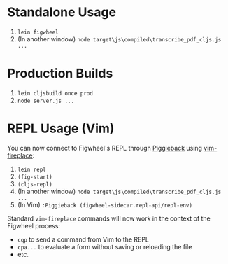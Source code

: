 # Standalone Usage

1. `lein figwheel`
2. (In another window) `node target\js\compiled\transcribe_pdf_cljs.js ...`


# Production Builds

1. `lein cljsbuild once prod`
2. `node server.js ...`


# REPL Usage (Vim)

You can now connect to Figwheel's REPL through
[Piggieback](https://github.com/cemerick/piggieback) using
[vim-fireplace](https://github.com/tpope/vim-fireplace):

1. `lein repl`
2. `(fig-start)`
3. `(cljs-repl)`
4. (In another window) `node target\js\compiled\transcribe_pdf_cljs.js ...`
5. (In Vim) `:Piggieback (figwheel-sidecar.repl-api/repl-env)`

Standard `vim-fireplace` commands will now work in the context of the
Figwheel process:

- `cqp` to send a command from Vim to the REPL
- `cpa...` to evaluate a form without saving or reloading the file
- etc.
